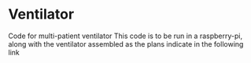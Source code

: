 # Ventilator
Code for multi-patient ventilator
This code is to be run in a raspberry-pi, along with the ventilator assembled as the plans indicate in the following link
